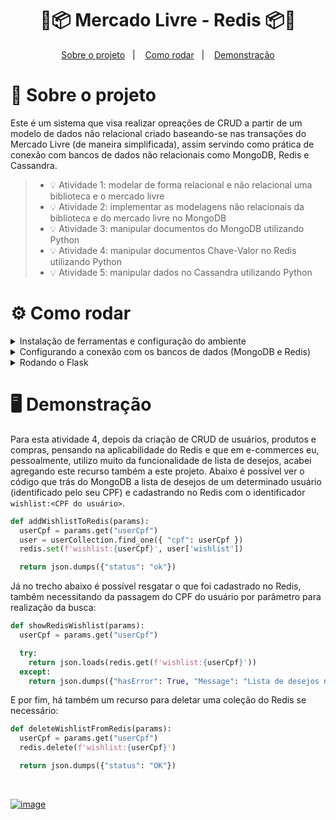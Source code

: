 <h1 align="center">
 💸📦 Mercado Livre - Redis 📦💸
</h1>

<p align="center">
  <a href="#projeto">Sobre o projeto</a>&nbsp;&nbsp;&nbsp;|&nbsp;&nbsp;&nbsp;
  <a href="#requisitos">Como rodar</a>&nbsp;&nbsp;&nbsp;|&nbsp;&nbsp;&nbsp;
  <a href="#demo">Demonstração</a>
</p>

<span id="projeto">
  
# :bookmark_tabs: Sobre o projeto
Este é um sistema que visa realizar opreações de CRUD a partir de um modelo de dados não relacional criado baseando-se nas transações do Mercado Livre (de maneira simplificada), assim servindo como prática de conexão com bancos de dados não relacionais como MongoDB, Redis e Cassandra.

> - 💡 Atividade 1: modelar de forma relacional e não relacional uma biblioteca e o mercado livre
> - 💡 Atividade 2: implementar as modelagens não relacionais da biblioteca e do mercado livre no MongoDB
> - 💡 Atividade 3: manipular documentos do MongoDB utilizando Python
> - 💡 Atividade 4: manipular documentos Chave-Valor no Redis utilizando Python
> - 💡 Atividade 5: manipular dados no Cassandra utilizando Python

<span id="requisitos">

# :gear: Como rodar

<details>
  <summary>Instalação de ferramentas e configuração do ambiente</summary>
  Para executar o projeto é preciso que o Python e o Git estejam instalados, além de mais algumas configurações para o uso do Flask, MongoDB e Redis. Para configurar o ambiente virtual, siga o tutorial abaixo:
<br><br>
 
```bash
# Verifique se o pip está instalado
python -m pip --version

# Caso não tenha instalado, acesse a  documentação oficial em: https://pip.pypa.io/en/stable/installing/

# Instale o virtualenv (ferramenta para criar ambientes Python isolados)
python -m pip install virtualenv

# Clone o repositório
git clone https://github.com/MariaGabrielaReis/BDNR-mercado-livre

# Acesse a pasta
cd BDNR-mercado-livre

# Configure o ambiente
python -m venv venv
```

Para ativar o ambiente virtual no Windows, pelo PowerShell, rode `venv\Scripts\activate`, já pelo Linux use `. venv/bin/activate`. Assim que ativado o ambiente, instale as dependências do projeto rodando o seguinte comando pelo terminal:
<br
 
```bash
pip install -r requirements.txt
```

Para acessar os recursos do projeto pode-se utilizar o Insomnia ou Postman, por exemplo.

</details>

<details>
  <summary>Configurando a conexão com os bancos de dados (MongoDB e Redis)</summary>
  Para conectar com o Mongo é preciso alterar o usuário e senha no arquivo connectDatabase em **src/connectDatabase.py**.
<br><br>
 
```python
  db = pymongo.MongoClient("mongodb+srv://<user>:<password>@fa-starting-no-sql.6vnsq.mongodb.net/")
```

  Já para conectar com o Redis é preciso alterar o host, port e password no arquivo connectDatabase em **src/connectDatabase.py**.
<br>
 
```python
  db = redis.Redis(
      host='<host>',
      port='<port>',
      password='<password>',
      decode_responses=True
    )
```

</details>

<details>
  <summary>Rodando o Flask </summary>
  Com o ambiente virtual ativado ...
<br><br>
 
```bash
python main.py
```

O servidor inciará localmente na porta 5000. Utilize o Insomnia ou o Postman para simular requisições e respostas das rotas (pelo link [https://localhost:5000](https://localhost:5000)).

</details>

<span id="demo">
  
# :desktop_computer: Demonstração  
Para esta atividade 4, depois da criação de CRUD de usuários, produtos e compras, pensando na aplicabilidade do Redis e que em e-commerces eu, pessoalmente, utilizo muito da funcionalidade de lista de desejos, acabei agregando este recurso também a este projeto. Abaixo é possível ver o código que trás do MongoDB a lista de desejos de um determinado usuário (identificado pelo seu CPF) e cadastrando no Redis com o identificador `wishlist:<CPF do usuário>`.
 
```python
def addWishlistToRedis(params):
  userCpf = params.get("userCpf")
  user = userCollection.find_one({ "cpf": userCpf })
  redis.set(f'wishlist:{userCpf}', user['wishlist'])

  return json.dumps({"status": "ok"}) 
```
 
Já no trecho abaixo é possível resgatar o que foi cadastrado no Redis, também necessitando da passagem do CPF do usuário por parâmetro para realização da busca:
 
```python
def showRedisWishlist(params):
  userCpf = params.get("userCpf")  

  try:
    return json.loads(redis.get(f'wishlist:{userCpf}'))
  except:
    return json.dumps({"hasError": True, "Message": "Lista de desejos não encontrada!"})
```
 
E por fim, há também um recurso para deletar uma coleção do Redis se necessário:

```python
def deleteWishlistFromRedis(params):
  userCpf = params.get("userCpf")
  redis.delete(f'wishlist:{userCpf}')

  return json.dumps({"status": "OK"}) 
``` 
<br>

[![image](https://img.shields.io/badge/✨%20Maria%20Gabriela%20Reis,%202022-LinkedIn-009973?style=flat-square)](https://www.linkedin.com/in/mariagabrielareis/)
